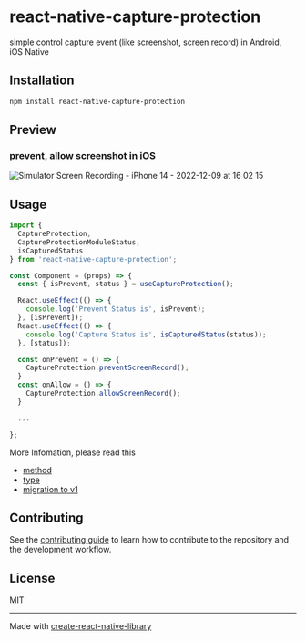 # react-native-capture-protection

simple control capture event (like screenshot, screen record) in Android, iOS Native

## Installation

```sh
npm install react-native-capture-protection
```

## Preview

### prevent, allow screenshot in iOS

![Simulator Screen Recording - iPhone 14 - 2022-12-09 at 16 02 15](https://user-images.githubusercontent.com/37437842/206644553-e4c3f2bc-b624-47ac-a005-132199e049b2.gif)

## Usage

```js
import {
  CaptureProtection,
  CaptureProtectionModuleStatus,
  isCapturedStatus
} from 'react-native-capture-protection';

const Component = (props) => {
  const { isPrevent, status } = useCaptureProtection();

  React.useEffect(() => {
    console.log('Prevent Status is', isPrevent);
  }, [isPrevent]);
  React.useEffect(() => {
    console.log('Capture Status is', isCapturedStatus(status));
  }, [status]);

  const onPrevent = () => {
    CaptureProtection.preventScreenRecord();
  }
  const onAllow = () => {
    CaptureProtection.allowScreenRecord();
  }

  ...

};
```

More Infomation, please read this

- [method](https://github.com/0xlethe/react-native-capture-protection/wiki/method)
- [type](https://github.com/0xlethe/react-native-capture-protection/wiki/type)
- [migration to v1](https://github.com/0xlethe/react-native-capture-protection/wiki/how-to-migration-v0-to-v1)

## Contributing

See the [contributing guide](CONTRIBUTING.md) to learn how to contribute to the repository and the development workflow.

## License

MIT

---

Made with [create-react-native-library](https://github.com/callstack/react-native-builder-bob)
